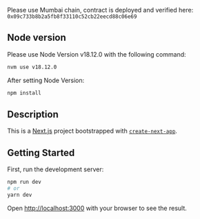 Please use Mumbai chain, contract is deployed and verified here: ``0x09c733b8b2a5fb8f33110c52cb22eecd88c06e69``

## Node version

Please use Node Version v18.12.0 with the following command:

```bash
nvm use v18.12.0
```

After setting Node Version:

```bash
npm install
```

## Description

This is a [Next.js](https://nextjs.org/) project bootstrapped with [`create-next-app`](https://github.com/vercel/next.js/tree/canary/packages/create-next-app).

## Getting Started

First, run the development server:

```bash
npm run dev
# or
yarn dev
```

Open [http://localhost:3000](http://localhost:3000) with your browser to see the result.

